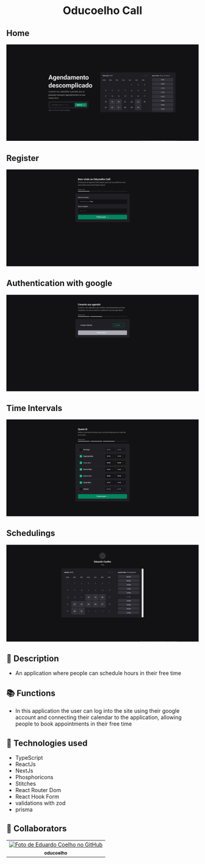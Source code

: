 <h1 align="center">Oducoelho Call</h1>

<h2>Home</h2>
<img src="https://github.com/oducoelho/oducoelho-call/blob/main/images/home.JPG"/>
<h2>Register</h2>
<img src="https://github.com/oducoelho/oducoelho-call/blob/main/images/register.JPG"/>
<h2>Authentication with google</h2>
<img src="https://github.com/oducoelho/oducoelho-call/blob/main/images/auth-with-google.JPG"/>
<h2>Time Intervals</h2>
<img src="https://github.com/oducoelho/oducoelho-call/blob/main/images/time-intervals.JPG"/>
<h2>Schedulings</h2>
<img src="https://github.com/oducoelho/oducoelho-call/blob/main/images/agendamentos.JPG"/>

## :memo: Description
* An application where people can schedule hours in their free time
## :books: Functions
* In this application the user can log into the site using their google account and connecting their calendar to the application, allowing people to book appointments in their free time

## :wrench: Technologies used
* TypeScript
* ReactJs
* NextJs
* Phosphoricons
* Stitches
* React Router Dom
* React Hook Form
* validations with zod
* prisma

## :handshake: Collaborators
<table>
  <tr>
    <td align="center">
      <a href="http://github.com/oducoelho">
        <img src="https://avatars.githubusercontent.com/u/104034703?v=4" width="100px;" alt="Foto de Eduardo Coelho no GitHub"/><br>
        <sub>
          <b>oducoelho</b>
        </sub>
      </a>
    </td>
  </tr>
</table>
